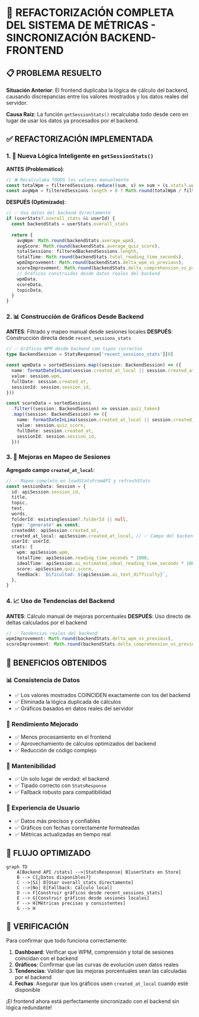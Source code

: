 # 🎯 REFACTORIZACIÓN COMPLETA DEL SISTEMA DE MÉTRICAS - SINCRONIZACIÓN BACKEND-FRONTEND

## 📋 PROBLEMA RESUELTO

**Situación Anterior**: El frontend duplicaba la lógica de cálculo del backend, causando discrepancias entre los valores mostrados y los datos reales del servidor.

**Causa Raíz**: La función `getSessionStats()` recalculaba todo desde cero en lugar de usar los datos ya procesados por el backend.

## ✅ REFACTORIZACIÓN IMPLEMENTADA

### **1. 🚀 Nueva Lógica Inteligente en `getSessionStats()`**

**ANTES (Problemático)**:
```typescript
// ❌ Recalculaba TODOS los valores manualmente
const totalWpm = filteredSessions.reduce((sum, s) => sum + (s.stats?.wpm || 0), 0)
const avgWpm = filteredSessions.length > 0 ? Math.round(totalWpm / filteredSessions.length) : 0
```

**DESPUÉS (Optimizado)**:
```typescript
// ✅ Usa datos del backend directamente
if (userStats?.overall_stats && userId) {
  const backendStats = userStats.overall_stats
  
  return {
    avgWpm: Math.round(backendStats.average_wpm),
    avgScore: Math.round(backendStats.average_quiz_score),
    totalSessions: filteredBackendSessions.length,
    totalTime: Math.round(backendStats.total_reading_time_seconds),
    wpmImprovement: Math.round(backendStats.delta_wpm_vs_previous),
    scoreImprovement: Math.round(backendStats.delta_comprehension_vs_previous),
    // Gráficos construidos desde datos reales del backend
    wpmData,
    scoreData,
    topicData,
  }
}
```

### **2. 📊 Construcción de Gráficos Desde Backend**

**ANTES**: Filtrado y mapeo manual desde sesiones locales
**DESPUÉS**: Construcción directa desde `recent_sessions_stats`

```typescript
// ✅ Gráficos WPM desde backend con tipos correctos
type BackendSession = StatsResponse['recent_sessions_stats'][0]

const wpmData = sortedSessions.map((session: BackendSession) => ({
  name: formatDateInLima(session.created_at_local || session.created_at),
  value: session.wpm,
  fullDate: session.created_at,
  sessionId: session.session_id,
}))

const scoreData = sortedSessions
  .filter((session: BackendSession) => session.quiz_taken)
  .map((session: BackendSession) => ({
    name: formatDateInLima(session.created_at_local || session.created_at),
    value: session.quiz_score,
    fullDate: session.created_at,
    sessionId: session.session_id,
  }))
```

### **3. 🔧 Mejoras en Mapeo de Sesiones**

**Agregado campo `created_at_local`**:
```typescript
// ✅ Mapeo completo en loadStatsFromAPI y refreshStats
const sessionData: Session = {
  id: apiSession.session_id,
  title,
  topic,
  text,
  words,
  folderId: existingSession?.folderId || null,
  type: "generate" as const,
  createdAt: apiSession.created_at,
  created_at_local: apiSession.created_at_local, // ✅ Campo del backend
  userId: userId,
  stats: {
    wpm: apiSession.wpm,
    totalTime: apiSession.reading_time_seconds * 1000,
    idealTime: apiSession.ai_estimated_ideal_reading_time_seconds * 1000,
    score: apiSession.quiz_score,
    feedback: `Dificultad: ${apiSession.ai_text_difficulty}`,
  },
}
```

### **4. 📈 Uso de Tendencias del Backend**

**ANTES**: Cálculo manual de mejoras porcentuales
**DESPUÉS**: Uso directo de deltas calculados por el backend

```typescript
// ✅ Tendencias reales del backend
wpmImprovement: Math.round(backendStats.delta_wpm_vs_previous),
scoreImprovement: Math.round(backendStats.delta_comprehension_vs_previous),
```

## 🎯 BENEFICIOS OBTENIDOS

### **📊 Consistencia de Datos**
- ✅ Los valores mostrados COINCIDEN exactamente con los del backend
- ✅ Eliminada la lógica duplicada de cálculos
- ✅ Gráficos basados en datos reales del servidor

### **🚀 Rendimiento Mejorado**
- ✅ Menos procesamiento en el frontend
- ✅ Aprovechamiento de cálculos optimizados del backend
- ✅ Reducción de código complejo

### **🔧 Mantenibilidad**
- ✅ Un solo lugar de verdad: el backend
- ✅ Tipado correcto con `StatsResponse`
- ✅ Fallback robusto para compatibilidad

### **📱 Experiencia de Usuario**
- ✅ Datos más precisos y confiables
- ✅ Gráficos con fechas correctamente formateadas
- ✅ Métricas actualizadas en tiempo real

## 🔄 FLUJO OPTIMIZADO

```mermaid
graph TD
    A[Backend API /stats] -->|StatsResponse| B[userStats en Store]
    B --> C{¿Datos disponibles?}
    C -->|Sí| D[Usar overall_stats directamente]
    C -->|No| E[Fallback: Cálculo local]
    D --> F[Construir gráficos desde recent_sessions_stats]
    E --> G[Construir gráficos desde sesiones locales]
    F --> H[Métricas precisas y consistentes]
    G --> H
```

## 📝 VERIFICACIÓN

Para confirmar que todo funciona correctamente:

1. **Dashboard**: Verificar que WPM, comprensión y total de sesiones coincidan con el backend
2. **Gráficos**: Confirmar que las curvas de evolución usen datos reales
3. **Tendencias**: Validar que las mejoras porcentuales sean las calculadas por el backend
4. **Fechas**: Asegurar que los gráficos usen `created_at_local` cuando esté disponible

¡El frontend ahora está perfectamente sincronizado con el backend sin lógica redundante!
